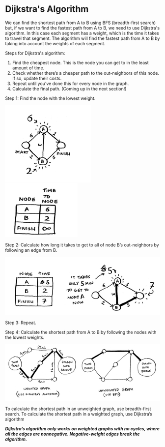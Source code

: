 # Dijkstra's Algorithm

We can find the shortest path from A to B using BFS (breadth-first search) but, if we want to find the fastest path from A to B, we need to use Dijkstra's algorithm. In this case each segment has a weight, which is the time it takes to travel that segment. The algorithm will find the fastest path from A to B by taking into account the weights of each segment.

Steps for Dijkstra's algorithm:

1. Find the cheapest node. This is the node you can get to in the least amount of time.
2. Check whether there’s a cheaper path to the out-neighbors of this node. If so, update their costs.
3. Repeat until you’ve done this for every node in the graph.
4. Calculate the final path. (Coming up in the next section!)

Step 1: Find the node with the lowest weight.

![alt text](image.png)
![alt text](image-1.png)

Step 2: Calculate how long it takes to get to all of node B’s out-neighbors by following an edge from B.

![alt text](image-2.png)

Step 3: Repeat.

Step 4: Calculate the shortest path from A to B by following the nodes with the lowest weights.

![alt text](image-3.png)

To calculate the shortest path in an unweighted graph, use breadth-first search. To calculate the shortest path in a weighted graph, use Dijkstra’s algorithm

**_Dijkstra’s algorithm only works on weighted graphs with no cycles, where all the edges are nonnegative. Negative-weight edges break the algorithm._**
